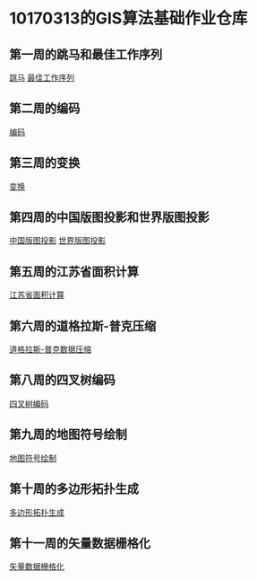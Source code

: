 # 10170313的GIS算法基础作业仓库<br>
## 第一周的跳马和最佳工作序列<br>
[跳马](https://mz1094178787.github.io/10170313/public/week1/%E8%B7%B3%E9%A9%AC%E9%97%AE%E9%A2%98.html)
[最佳工作序列](https://mz1094178787.github.io/10170313/public/week1/%E6%9C%80%E4%BD%B3%E5%B7%A5%E4%BD%9C%E5%BA%8F%E5%88%97.html)<br>
## 第二周的编码<br>
[编码](https://mz1094178787.github.io/10170313/public/week2/%E7%BC%96%E7%A0%81.html)<br>
## 第三周的变换<br>
[变换](https://mz1094178787.github.io/10170313/public/week3/%E5%8F%98%E6%8D%A2.html)<br>
## 第四周的中国版图投影和世界版图投影<br>
[中国版图投影](https://mz1094178787.github.io/10170313/public/week4/%E6%8A%95%E5%BD%B11.html)
[世界版图投影](https://mz1094178787.github.io/10170313/public/week4/%E6%8A%95%E5%BD%B12.html)<br>
## 第五周的江苏省面积计算<br>
[江苏省面积计算](https://mz1094178787.github.io/10170313/public/week5/%E9%9D%A2%E7%A7%AF.html)<br>
## 第六周的道格拉斯-普克压缩<br>
[道格拉斯-普克数据压缩](https://mz1094178787.github.io/10170313/public/week6/%E9%81%93%E6%A0%BC%E6%8B%89%E6%96%AF%E7%AE%97%E6%B3%95.html)<br>
## 第八周的四叉树编码<br>
[四叉树编码](https://mz1094178787.github.io/10170313/public/week8/%E5%9B%9B%E5%8F%89%E6%A0%91%E7%BC%96%E7%A0%81.html)
## 第九周的地图符号绘制<br>
[地图符号绘制](https://mz1094178787.github.io/10170313/public/week9/%E5%9C%B0%E5%9B%BE%E7%AC%A6%E5%8F%B7.html)
## 第十周的多边形拓扑生成<br>
[多边形拓扑生成](https://mz1094178787.github.io/10170313/public/week10/%E6%8B%93%E6%89%91.html)
## 第十一周的矢量数据栅格化<br>
[矢量数据栅格化](https://mz1094178787.github.io/10170313/public/week11/%E7%9F%A2%E9%87%8F%E8%BD%AC%E6%A0%85%E6%A0%BC.html)